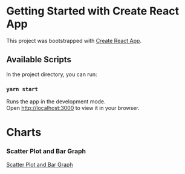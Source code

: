 # Getting Started with Create React App

This project was bootstrapped with [Create React App](https://github.com/facebook/create-react-app).

## Available Scripts

In the project directory, you can run:

### `yarn start`

Runs the app in the development mode.\
Open [http://localhost:3000](http://localhost:3000) to view it in your browser.

# Charts

### Scatter Plot and Bar Graph

[Scatter Plot and Bar Graph](https://github.com/aksharma-7/dataset-visualization-task/blob/master/media/charts.png)

